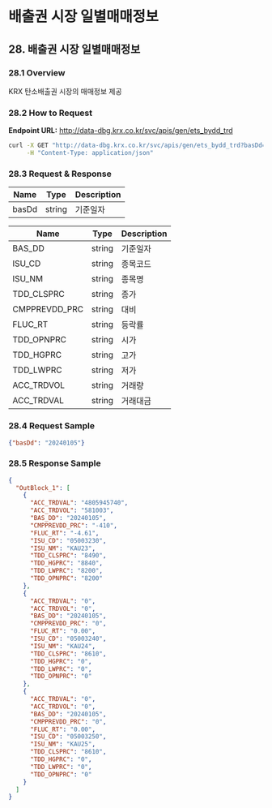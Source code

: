 # 배출권 시장 일별매매정보

## 28. 배출권 시장 일별매매정보

### 28.1 Overview
KRX 탄소배출권 시장의 매매정보 제공

### 28.2 How to Request
**Endpoint URL:** http://data-dbg.krx.co.kr/svc/apis/gen/ets_bydd_trd

```bash
curl -X GET "http://data-dbg.krx.co.kr/svc/apis/gen/ets_bydd_trd?basDd=20240105" \
     -H "Content-Type: application/json"
```

### 28.3 Request & Response

| Name            | Type   | Description      |
|-----------------|--------|------------------|
| basDd           | string | 기준일자         |

| Name            | Type   | Description      |
|-----------------|--------|------------------|
| BAS_DD          | string | 기준일자         |
| ISU_CD          | string | 종목코드         |
| ISU_NM          | string | 종목명           |
| TDD_CLSPRC      | string | 종가             |
| CMPPREVDD_PRC   | string | 대비             |
| FLUC_RT         | string | 등락률           |
| TDD_OPNPRC      | string | 시가             |
| TDD_HGPRC       | string | 고가             |
| TDD_LWPRC       | string | 저가             |
| ACC_TRDVOL      | string | 거래량           |
| ACC_TRDVAL      | string | 거래대금         |

### 28.4 Request Sample
```json
{"basDd": "20240105"}
```

### 28.5 Response Sample
```json
{
  "OutBlock_1": [
    {
      "ACC_TRDVAL": "4805945740",
      "ACC_TRDVOL": "581003",
      "BAS_DD": "20240105",
      "CMPPREVDD_PRC": "-410",
      "FLUC_RT": "-4.61",
      "ISU_CD": "05003230",
      "ISU_NM": "KAU23",
      "TDD_CLSPRC": "8490",
      "TDD_HGPRC": "8840",
      "TDD_LWPRC": "8200",
      "TDD_OPNPRC": "8200"
    },
    {
      "ACC_TRDVAL": "0",
      "ACC_TRDVOL": "0",
      "BAS_DD": "20240105",
      "CMPPREVDD_PRC": "0",
      "FLUC_RT": "0.00",
      "ISU_CD": "05003240",
      "ISU_NM": "KAU24",
      "TDD_CLSPRC": "8610",
      "TDD_HGPRC": "0",
      "TDD_LWPRC": "0",
      "TDD_OPNPRC": "0"
    },
    {
      "ACC_TRDVAL": "0",
      "ACC_TRDVOL": "0",
      "BAS_DD": "20240105",
      "CMPPREVDD_PRC": "0",
      "FLUC_RT": "0.00",
      "ISU_CD": "05003250",
      "ISU_NM": "KAU25",
      "TDD_CLSPRC": "8610",
      "TDD_HGPRC": "0",
      "TDD_LWPRC": "0",
      "TDD_OPNPRC": "0"
    }
  ]
}
```